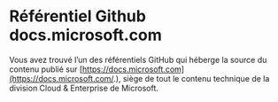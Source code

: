 # <a name="docsmicrosoftcom-github-repository"></a>Référentiel Github docs.microsoft.com 

Vous avez trouvé l’un des référentiels GitHub qui héberge la source du contenu publié sur [https://docs.microsoft.com](https://docs.microsoft.com/.), siège de tout le contenu technique de la division Cloud & Enterprise de Microsoft.


<!--HONumber=Nov16_HO2-->


